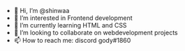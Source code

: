 - 👋 Hi, I’m @shinwaa
- 👀 I’m interested in Frontend development
- 🌱 I’m currently learning HTML and CSS
- 💞️ I’m looking to collaborate on webdevelopment projects
- 📫 How to reach me: discord gody#1860

<!---
shinwaa/shinwaa is a ✨ special ✨ repository because its `README.md` (this file) appears on your GitHub profile.
You can click the Preview link to take a look at your changes.
--->
